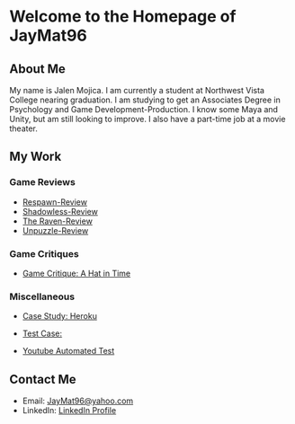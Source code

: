 # Welcome to the Homepage of JayMat96
 
 
 
## About Me

My name is Jalen Mojica. I am currently a student at Northwest Vista College nearing graduation. I am studying to get an Associates Degree in Psychology and Game Development-Production. I know some Maya and Unity, but am still looking to improve. I also have a part-time job at a movie theater.

## My Work

### Game Reviews

* [Respawn-Review](https://github.com/JayMat96/Respawn-Review)
* [Shadowless-Review](https://github.com/JayMat96/Shadowless-Review)
* [The Raven-Review](https://github.com/JayMat96/The-Raven-Review)
* [Unpuzzle-Review](https://github.com/JayMat96/Unpuzzle-Review)

### Game Critiques
* [Game Critique: A Hat in Time](https://github.com/JayMat96/Game-Critique)

### Miscellaneous
* [Case Study: Heroku](https://github.com/JayMat96/JayMat96.github.io/blob/master/Case%20Study:%20Heroku.md)
* [Test Case: ](https://github.com/JayMat96/Test-Case-Draft/blob/master/README.md)

* [Youtube Automated Test](https://github.com/JayMat96/Youtube-Automated-Selenium-Test/blob/master/README.md)
## Contact Me

* Email: JayMat96@yahoo.com
* LinkedIn: [LinkedIn Profile](https://www.linkedin.com/in/jalen-mojica-948753125/)
